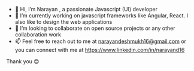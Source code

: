 - 👋 Hi, I’m Narayan , a passionate Javascript (UI) developer
- 🌱 I’m currently working on javascript frameworks like Angular, React. I also like to design the web applications
- 💞️ I’m looking to collaborate on open source projects or any other collaboration work
- 📫 Feel free to reach out to me at narayandeshmukh16@gmail.com or you can connect with me at https://www.linkedin.com/in/narayand16

Thank you 😊

<!---
narayand16/narayand16 is a ✨ special ✨ repository because its `README.md` (this file) appears on your GitHub profile.
You can click the Preview link to take a look at your changes.
--->
